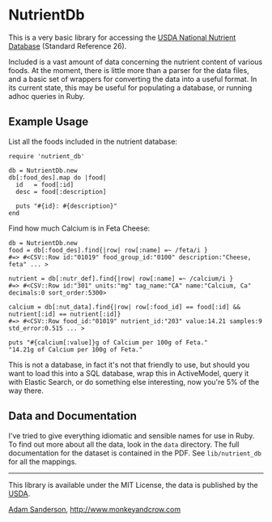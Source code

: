 NutrientDb
==========

This is a very basic library for accessing the [USDA National Nutrient Database](http://ndb.nal.usda.gov/) (Standard Reference 26).  

Included is a vast amount of data concerning the nutrient content of various foods.  At the moment, there is little more than a parser for the data files, and a basic set of wrappers for converting the data into a useful format.  In its current state, this may be useful for populating a database, or running adhoc queries in Ruby.

Example Usage
-------------

List all the foods included in the nutrient database:

    require 'nutrient_db'

    db = NutrientDb.new 
    db[:food_des].map do |food|
      id   = food[:id]
      desc = food[:description]

      puts "#{id}: #{description}"
    end
    
Find how much Calcium is in Feta Cheese:

    db = NutrientDb.new
    food = db[:food_des].find{|row| row[:name] =~ /feta/i }
    #=> #<CSV::Row id:"01019" food_group_id:"0100" description:"Cheese, feta" ... >
    
    nutrient = db[:nutr_def].find{|row| row[:name] =~ /calcium/i }
    #=> #<CSV::Row id:"301" units:"mg" tag_name:"CA" name:"Calcium, Ca" decimals:0 sort_order:5300> 
    
    calcium = db[:nut_data].find{|row| row[:food_id] == food[:id] && nutrient[:id] == nutrient[:id]}
    #=> #<CSV::Row food_id:"01019" nutrient_id:"203" value:14.21 samples:9 std_error:0.515 ... >
    
    puts "#{calcium[:value]}g of Calcium per 100g of Feta."
    "14.21g of Calcium per 100g of Feta."
    
This is not a database, in fact it's not that friendly to use, but should you want to load this into a SQL database, wrap this in ActiveModel, query it with Elastic Search, or do something else interesting, now you're 5% of the way there.

Data and Documentation
----------------------

I've tried to give everything idiomatic and sensible names for use in Ruby.  To find out more about all the data, look in the `data` directory.  The full documentation for the dataset is contained in the PDF.  See `lib/nutrient_db` for all the mappings.


---

This library is available under the MIT License, the data is published by the [USDA](http://ndb.nal.usda.gov/).

[Adam Sanderson](netghost@gmail.com), http://www.monkeyandcrow.com